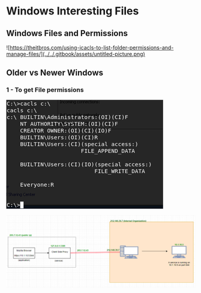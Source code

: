 # Windows Interesting Files

## Windows Files and Permissions

![https://theitbros.com/using-icacls-to-list-folder-permissions-and-manage-files/](../../.gitbook/assets/untitled-picture.png)



## Older vs Newer Windows

### 1 - To get File permissions

![Older Versions of Windows](../../.gitbook/assets/fp.png)

![newer versions of Windows](../../.gitbook/assets/image%20%2825%29.png)

